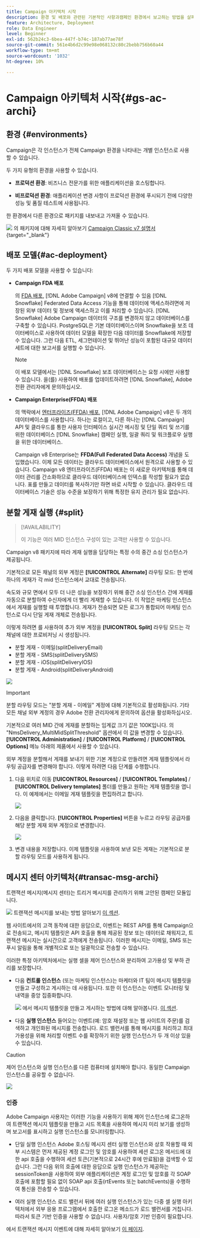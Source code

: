 ```yaml
---
title: Campaign 아키텍처 시작
description: 환경 및 배포와 관련된 기본적인 사항과캠페인 환경에서 보고하는 방법을 살펴봅니다.
feature: Architecture, Deployment
role: Data Engineer
level: Beginner
exl-id: 562b24c3-6bea-447f-b74c-187ab77ae78f
source-git-commit: 561e4b6d2c99e98e068132c80c2bebb756b60a44
workflow-type: tm+mt
source-wordcount: '1032'
ht-degree: 10%

---
```


# Campaign 아키텍처 시작{#gs-ac-archi}

## 환경 {#environments}

Campaign은 각 인스턴스가 전체 Campaign 환경을 나타내는 개별 인스턴스로 사용할 수 있습니다.

두 가지 유형의 환경을 사용할 수 있습니다.

* **프로덕션 환경**: 비즈니스 전문가를 위한 애플리케이션을 호스팅합니다.

* **비프로덕션 환경**: 애플리케이션 변경 사항이 프로덕션 환경에 푸시되기 전에 다양한 성능 및 품질 테스트에 사용됩니다.

한 환경에서 다른 환경으로 패키지를 내보내고 가져올 수 있습니다.

![](../assets/do-not-localize/book.png) 의 패키지에 대해 자세히 알아보기 [Campaign Classic v7 설명서](https://experienceleague.adobe.com/docs/campaign-classic/using/getting-started/administration-basics/working-with-data-packages.html){target="_blank"}

## 배포 모델{#ac-deployment}

두 가지 배포 모델을 사용할 수 있습니다:

* **Campaign FDA 배포**

  의 [FDA 배포](fda-deployment.md), [!DNL Adobe Campaign] v8에 연결할 수 있음 [!DNL Snowflake] Federated Data Access 기능을 통해 데이터에 액세스하려면에 저장된 외부 데이터 및 정보에 액세스하고 이를 처리할 수 있습니다. [!DNL Snowflake] Adobe Campaign 데이터의 구조를 변경하지 않고 데이터베이스를 구축할 수 있습니다. PostgreSQL은 기본 데이터베이스이며 Snowflake을 보조 데이터베이스로 사용하여 데이터 모델을 확장한 다음 데이터를 Snowflake에 저장할 수 있습니다. 그런 다음 ETL, 세그먼테이션 및 뛰어난 성능이 포함된 대규모 데이터 세트에 대한 보고서를 실행할 수 있습니다.

  >[!NOTE]
  >
  >이 배포 모델에서는 [!DNL Snowflake] 보조 데이터베이스는 요청 시에만 사용할 수 있습니다. 을(를) 사용하여 배포를 업데이트하려면 [!DNL Snowflake], Adobe 전환 관리자에게 문의하십시오.
  >

* **Campaign Enterprise(FFDA) 배포**

  의 맥락에서 [엔터프라이즈(FFDA) 배포](enterprise-deployment.md), [!DNL Adobe Campaign] v8은 두 개의 데이터베이스를 사용합니다. 하나는 로컬이고, 다른 하나는 [!DNL Campaign] API 및 클라우드를 통한 사용자 인터페이스 실시간 메시징 및 단일 쿼리 및 쓰기를 위한 데이터베이스 [!DNL Snowflake] 캠페인 실행, 일괄 쿼리 및 워크플로우 실행을 위한 데이터베이스.

  Campaign v8 Enterprise는 **FFDA(Full Federated Data Access)** 개념을 도입했습니다. 이제 모든 데이터는 클라우드 데이터베이스에서 원격으로 사용할 수 있습니다. Campaign v8 엔터프라이즈(FFDA) 배포는 이 새로운 아키텍처를 통해 데이터 관리를 간소화하므로 클라우드 데이터베이스에 인덱스를 작성할 필요가 없습니다. 표를 만들고 데이터를 복사하기만 하면 바로 시작할 수 있습니다. 클라우드 데이터베이스 기술은 성능 수준을 보장하기 위해 특정한 유지 관리가 필요 없습니다.

## 분할 게재 실행 {#split}

>[!AVAILABILITY]
>
>이 기능은 여러 MID 인스턴스 구성이 있는 고객만 사용할 수 있습니다.

Campaign v8 패키지에 따라 게재 실행을 담당하는 특정 수의 중간 소싱 인스턴스가 제공됩니다.

기본적으로 모든 채널의 외부 계정은 **[!UICONTROL Alternate]** 라우팅 모드: 한 번에 하나의 게재가 각 mid 인스턴스에서 교대로 전송됩니다.

속도와 규모 면에서 모두 더 나은 성능을 보장하기 위해 중간 소싱 인스턴스 간에 게재를 자동으로 분할하여 수신자에게 더 빨리 게재할 수 있습니다. 이 작업은 마케팅 인스턴스에서 게재를 실행할 때 투명합니다. 게재가 전송되면 모든 로그가 통합되어 마케팅 인스턴스로 다시 단일 게재 개체로 전송됩니다.

이렇게 하려면 를 사용하여 추가 외부 계정을 **[!UICONTROL Split]** 라우팅 모드는 각 채널에 대한 프로비저닝 시 생성됩니다.

* 분할 게재 - 이메일(splitDeliveryEmail)
* 분할 게재 - SMS(splitDeliverySMS)
* 분할 게재 - iOS(splitDeliveryIOS)
* 분할 게재 - Android(splitDeliveryAndroid)

![](assets/splitted-delivery.png)

>[!IMPORTANT]
>
>분할 라우팅 모드는 &quot;분할 게재 - 이메일&quot; 계정에 대해 기본적으로 활성화됩니다. 기타 모든 채널 외부 계정의 경우 Adobe 전환 관리자에게 문의하여 옵션을 활성화하십시오.
>
>기본적으로 여러 MID 간에 게재를 분할하는 임계값 크기 값은 100K입니다. 의 &quot;NmsDelivery_MultiMidSplitThreshold&quot; 옵션에서 이 값을 변경할 수 있습니다. **[!UICONTROL Administration]** / **[!UICONTROL Platform]** / **[!UICONTROL Options]** 메뉴 아래의 제품에서 사용할 수 있습니다.

외부 계정을 분할해서 게재를 보내기 위한 기본 계정으로 만들려면 게재 템플릿에서 라우팅 공급자를 변경해야 합니다. 이렇게 하려면 다음 단계를 수행합니다.

1. 다음 위치로 이동 **[!UICONTROL Resources]** / **[!UICONTROL Templates]** / **[!UICONTROL Delivery templates]** 폴더를 만들고 원하는 게재 템플릿을 엽니다. 이 예제에서는 이메일 게재 템플릿을 편집하려고 합니다.

   ![](assets/split-default-list.png)

1. 다음을 클릭합니다. **[!UICONTROL Properties]** 버튼을 누르고 라우팅 공급자를 해당 분할 게재 외부 계정으로 변경합니다.

   ![](assets/split-default-delivery.png)

1. 변경 내용을 저장합니다. 이제 템플릿을 사용하여 보낸 모든 게재는 기본적으로 분할 라우팅 모드를 사용하게 됩니다.

<!--In addition, you can select split external accounts as the default routing provider for all future delivery templates. To do this, change the value of the **[!UICONTROL xtkoption NmsBroadcast_DefaultProvider]** option to the name of the split account.

![](assets/split-default-options.png) -->

## 메시지 센터 아키텍처{#transac-msg-archi}

트랜잭션 메시지(메시지 센터)는 트리거 메시지를 관리하기 위해 고안된 캠페인 모듈입니다.

![](../assets/do-not-localize/glass.png) 트랜잭션 메시지를 보내는 방법 알아보기 [이 섹션](../send/transactional.md).

웹 사이트에서의 고객 동작에 대한 응답으로, 이벤트는 REST API를 통해 Campaign으로 전송되고, 메시지 템플릿은 API 호출을 통해 제공된 정보 또는 데이터로 채워지고, 트랜잭션 메시지는 실시간으로 고객에게 전송됩니다. 이러한 메시지는 이메일, SMS 또는 푸시 알림을 통해 개별적으로 또는 일괄적으로 전송할 수 있습니다.

이러한 특정 아키텍처에서는 실행 셀을 제어 인스턴스와 분리하여 고가용성 및 부하 관리를 보장합니다.

* 다음 **컨트롤 인스턴스** (또는 마케팅 인스턴스)는 마케터와 IT 팀이 메시지 템플릿을 만들고 구성하고 게시하는 데 사용됩니다. 또한 이 인스턴스는 이벤트 모니터링 및 내역을 중앙 집중화합니다.

  ![](../assets/do-not-localize/glass.png) 에서 메시지 템플릿을 만들고 게시하는 방법에 대해 알아봅니다. [이 섹션](../send/transactional.md).

* 다음 **실행 인스턴스** 들어오는 이벤트(예: 암호 재설정 또는 웹 사이트의 주문)를 검색하고 개인화된 메시지를 전송합니다. 로드 밸런서를 통해 메시지를 처리하고 최대 가용성을 위해 처리할 이벤트 수를 확장하기 위한 실행 인스턴스가 두 개 이상 있을 수 있습니다.

>[!CAUTION]
>
>제어 인스턴스와 실행 인스턴스를 다른 컴퓨터에 설치해야 합니다. 동일한 Campaign 인스턴스를 공유할 수 없습니다.

![](assets/messagecenter_diagram.png)

### 인증

Adobe Campaign 사용자는 이러한 기능을 사용하기 위해 제어 인스턴스에 로그온하여 트랜잭션 메시지 템플릿을 만들고 시드 목록을 사용하여 메시지 미리 보기를 생성하며 보고서를 표시하고 실행 인스턴스를 모니터링합니다.

* 단일 실행 인스턴스 Adobe 호스팅 메시지 센터 실행 인스턴스와 상호 작용할 때 외부 시스템은 먼저 제공된 계정 로그인 및 암호를 사용하여 세션 로그온 메서드에 대한 api 호출을 수행하여 세션 토큰(기본적으로 24시간 후에 만료됨)을 검색할 수 있습니다.
그런 다음 위의 호출에 대한 응답으로 실행 인스턴스가 제공하는 sessionToken을 사용하여 외부 애플리케이션은 계정 로그인 및 암호를 각 SOAP 호출에 포함할 필요 없이 SOAP api 호출(rtEvents 또는 batchEvents)을 수행하여 통신을 전송할 수 있습니다.

* 여러 실행 인스턴스 로드 밸런서 뒤에 여러 실행 인스턴스가 있는 다중 셀 실행 아키텍처에서 외부 응용 프로그램에서 호출한 로그온 메소드가 로드 밸런서를 거칩니다. 따라서 토큰 기반 인증을 사용할 수 없습니다. 사용자/암호 기반 인증이 필요합니다.

에서 트랜잭션 메시지 이벤트에 대해 자세히 알아보기 [이 페이지](../send/event-processing.md).
